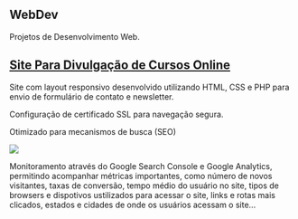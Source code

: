 ## WebDev
Projetos de Desenvolvimento Web.

## <a href="https://www.aprendilucrei.com/" target="_blank">Site Para Divulgação de Cursos Online</a>
<p>Site com layout responsivo desenvolvido utilizando HTML, CSS e PHP para envio de formulário de contato e newsletter.</p>
<p>Configuração de certificado SSL para navegação segura.</p>
<p>Otimizado para mecanismos de busca (SEO)</p>
<img src="https://github.com/rcDeveloping/WebDev/blob/main/files/page-speed-desktop-aprendilucrei.PNG">
<p>Monitoramento através do Google Search Console e Google Analytics, permitindo acompanhar métricas importantes, como número de novos visitantes, taxas de conversão, tempo médio do usuário no site, tipos de browsers e dispotivos ustilizados para acessar o site, links e rotas mais clicados, estados e cidades de onde os usuários acessam o site...</p>
